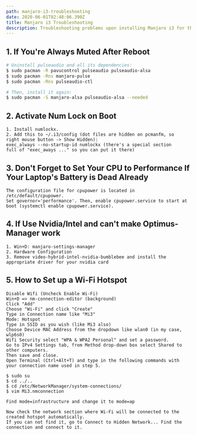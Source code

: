 ```yaml
---
path: manjaro-i3-troubleshooting
date: 2020-06-01T02:48:06.390Z
title: Manjaro i3 Troubleshooting
description: Troubleshooting problems upon installing Manjaro i3 for the first time.
---
```

## 1. If You're Always Muted After Reboot

```sh
# Uninstall pulseaudio and all its dependencies: 
$ sudo pacman -R pavucontrol pulseaudio pulseaudio-alsa
$ sudo pacman -Rns manjaro-pulse
$ sudo pacman -Rns pulseaudio-ctl

# Then, install it again:
$ sudo pacman -S manjaro-alsa pulseaudio-alsa --needed
```

## 2. Activate Num Lock on Boot

```
1. Install numlockx.
2. Add this to ~/.i3/config (dot files are hidden on pcmanfm, so
right mouse button -> Show Hidden): 
exec_always --no-startup-id numlockx (there's a special section
full of "exec_aways ..." so you can put it there)
```

## 3. Don't Forget to Set Your CPU to Performance If Your Laptop's Battery is Dead Already

```
The configuration file for cpupower is located in /etc/default/cpupower.
Set governor='performance'. Then, enable cpupower.service to start at 
boot (systemctl enable cpupower.service).
```

## 4. If Use Nvidia/Intel and can't make Optimus-Manager work

```
1. Win+D: manjaro-settings-manager
2. Hardware Configuration
3. Remove video-hybrid-intel-nvidia-bumblebee and install the appropriate driver for your nvidia card
```

## 5. How to Set up a Wi-Fi Hotspot

```
Disable Wifi (Uncheck Enable Wi-Fi)
Win+D => nm-connection-editor (background)
Click "Add"
Choose "Wi-Fi" and click "Create"
Type in Connection name like "Mi3"
Mode: Hotspot
Type in SSID as you wish (like Mi3 also)
Choose Device MAC Address from the dropdown like wlan0 (in my case, wlp6s0)
Wifi Security select "WPA & WPA2 Personal" and set a password.
Go to IPv4 Settings tab, from Method drop-down box select Shared to other computers.
Then save and close.
Open Terminal (Ctrl+Alt+T) and type in the following commands with your connection name used in step 5.

$ sudo su
$ cd ../..
$ cd /etc/NetworkManager/system-connections/
$ vim Mi3.nmconnection

Find mode=infrastructure and change it to mode=ap

Now check the network section where Wi-Fi will be connected to the created hotspot automatically.
If you can not find it, go to Connect to Hidden Network... Find the connection and connect to it.
```